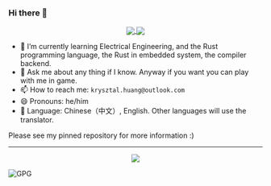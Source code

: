### Hi there 👋

<div align="center">
<a href="https://github.com/Krysztal112233/Krysztal112233">
  <img align="center" src="https://github-readme-stats.vercel.app/api?username=Krysztal112233&show_icons=true&theme=radical" />
</a>
<a href="https://github.com/Krysztal112233/Krysztal112233">
  <img align="center" src="https://github-readme-stats.vercel.app/api/top-langs/?username=Krysztal112233&hide=javascript,html,css,glsl,astro,shell,dockerfile" />
</a>
</div>
  
- 🌱 I’m currently learning Electrical Engineering, and the Rust programming language, the Rust in embedded system, the compiler backend.
- 💬 Ask me about any thing if I know. Anyway if you want you can play with me in game.
- 📫 How to reach me: `krysztal.huang@outlook.com`
- 😄 Pronouns: he/him
- 🧭 Language: Chinese（中文）, English. Other languages will use the translator.

Please see my pinned repository for more information :)

---

<div align="center">
  <a href="https://github.com/Krysztal112233/Krysztal112233">
    <img align="center" src="https://github-widgetbox.vercel.app/api/skills?languages=java,scala,rust,c,cpp,js,ts,kotlin,go,php,markdown,yaml&tools=git,docker,redis,postgres&software=linux,windows,vscode&theme=carbon">
  </a>
</div>

![GPG](https://img.shields.io/badge/-0x3f4257a18b0f5158125604a9d9694749fa4d22ed-blueviolet?style=for-the-badge&logo=GNU%20Privacy%20Guard)
